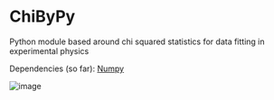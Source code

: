 # ChiByPy

Python module based around chi squared statistics for data fitting in experimental physics

Dependencies (so far): [Numpy](https://github.com/numpy/numpy)

![image](https://github.com/AutisticAndAshamed/chibypy/assets/98008253/41e4bea4-f226-4168-89f9-705f89717775)

